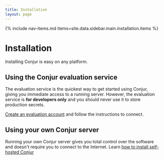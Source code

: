 ```yaml
---
title: Installation
layout: page
---
```


{% include nav-items.md items=site.data.sidebar.main.installation.items %}

# Installation

Installing Conjur is easy on any platform.

## Using the Conjur evaluation service

The evaluation service is the quickest way to get started using Conjur, giving
you immediate access to a running server. However, the evaluation service is
**for developers only** and you should never use it to store production secrets.

[Create an evaluation account](/try_conjur.html) and follow the instructions to
connect.

## Using your own Conjur server

Running your own Conjur server gives you total control over the software and
doesn't require you to connect to the Internet. Learn [how to install
self-hosted Conjur](/installation/self-host.html)
